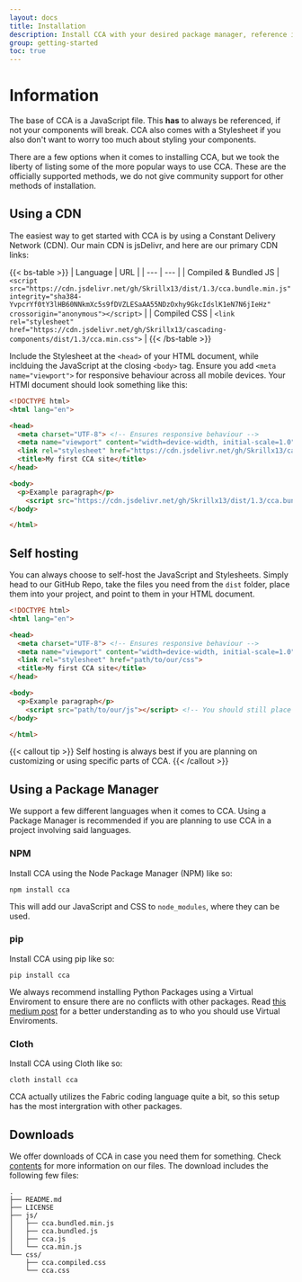 ```yaml
---
layout: docs
title: Installation
description: Install CCA with your desired package manager, reference it with jsDelivr, or self-host it.
group: getting-started
toc: true
---
```


# Information

The base of CCA is a JavaScript file. This **has** to always be referenced, if not your components will break. CCA also comes with a Stylesheet if you also don't want to worry too much about styling your components.

There are a few options when it comes to installing CCA, but we took the liberty of listing some of the more popular ways to use CCA. These are the officially supported methods, we do not give community support for other methods of installation.

## Using a CDN

The easiest way to get started with CCA is by using a Constant Delivery Network (CDN). Our main CDN is jsDelivr, and here are our primary CDN links:

{{< bs-table >}}
| Language | URL |
| --- | --- |
| Compiled & Bundled JS | `<script src="https://cdn.jsdelivr.net/gh/Skrillx13/dist/1.3/cca.bundle.min.js" integrity="sha384-YvpcrYf0tY3lHB60NNkmXc5s9fDVZLESaAA55NDzOxhy9GkcIdslK1eN7N6jIeHz" crossorigin="anonymous"></script>` |
| Compiled CSS | `<link rel="stylesheet" href="https://cdn.jsdelivr.net/gh/Skrillx13/cascading-components/dist/1.3/cca.min.css">` |
{{< /bs-table >}}

Include the Stylesheet at the `<head>` of your HTML document, while inclduing the JavaScript at the closing `<body>` tag. Ensure you add `<meta name="viewport">` for responsive behaviour across all mobile devices. Your HTMl document should look something like this:

``` html
<!DOCTYPE html>
<html lang="en">

<head>
  <meta charset="UTF-8"> <!-- Ensures responsive behaviour -->
  <meta name="viewport" content="width=device-width, initial-scale=1.0">
  <link rel="stylesheet" href="https://cdn.jsdelivr.net/gh/Skrillx13/cascading-components/dist/1.3/cca.min.css"> <!-- Our Compiled CSS -->
  <title>My first CCA site</title>
</head>

<body>
  <p>Example paragraph</p>
    <script src="https://cdn.jsdelivr.net/gh/Skrillx13/dist/1.3/cca.bundle.min.js" integrity="sha384-YvpcrYf0tY3lHB60NNkmXc5s9fDVZLESaAA55NDzOxhy9GkcIdslK1eN7N6jIeHz" crossorigin="anonymous"></script> <!-- Our Bundled & Compiled JavaScript. Place this at the end of the body -->
</body>

</html>
```

## Self hosting

You can always choose to self-host the JavaScript and Stylesheets. Simply head to our GitHub Repo, take the files you need from the `dist` folder, place them into your project, and point to them in your HTML document.

``` html
<!DOCTYPE html>
<html lang="en">

<head>
  <meta charset="UTF-8"> <!-- Ensures responsive behaviour -->
  <meta name="viewport" content="width=device-width, initial-scale=1.0">
  <link rel="stylesheet" href="path/to/our/css">
  <title>My first CCA site</title>
</head>

<body>
  <p>Example paragraph</p>
    <script src="path/to/our/js"></script> <!-- You should still place this at the end of the body -->
</body>

</html>
```

{{< callout tip >}}
Self hosting is always best if you are planning on customizing or using specific parts of CCA.
{{< /callout >}}

## Using a Package Manager

We support a few different languages when it comes to CCA. Using a Package Manager is recommended if you are planning to use CCA in a project involving said languages.

### NPM

Install CCA using the Node Package Manager (NPM) like so:

``` console
npm install cca
```

This will add our JavaScript and CSS to `node_modules`, where they can be used.

### pip

Install CCA using pip like so:

``` console
pip install cca
```

We always recommend installing Python Packages using a Virtual Enviroment to ensure there are no conflicts with other packages. Read [this medium post](https://medium.com/pythoneers/why-do-we-need-a-virtual-environment-for-a-python-project-37a6af754044) for a better understanding as to who you should use Virtual Enviroments.

### Cloth

Install CCA using Cloth like so:

``` console
cloth install cca
```

CCA actually utilizes the Fabric coding language quite a bit, so this setup has the most intergration with other packages.

## Downloads

We offer downloads of CCA in case you need them for something. Check [contents](contents.md) for more information on our files. The download includes the following few files:

``` text
.
├── README.md
├── LICENSE
├── js/
│   ├── cca.bundled.min.js
│   ├── cca.bundled.js
│   ├── cca.js
│   └── cca.min.js
└── css/
    ├── cca.compiled.css
    └── cca.css
```